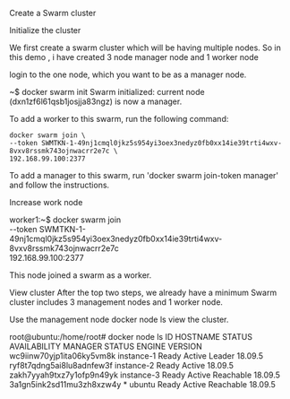 Create a Swarm cluster

Initialize the cluster

We first create a swarm cluster which will be having multiple nodes. So in this demo , i have created 3 node manager node and 1 worker node

login to the one node, which you want to be as a manager node.

~$ docker swarm init
Swarm initialized: current node (dxn1zf6l61qsb1josjja83ngz) is now a manager.

To add a worker to this swarm, run the following command:

    docker swarm join \
    --token SWMTKN-1-49nj1cmql0jkz5s954yi3oex3nedyz0fb0xx14ie39trti4wxv-8vxv8rssmk743ojnwacrr2e7c \
    192.168.99.100:2377

To add a manager to this swarm, run 'docker swarm join-token manager' and follow the instructions.


Increase work node

worker1:~$ docker swarm join \
    --token SWMTKN-1-49nj1cmql0jkz5s954yi3oex3nedyz0fb0xx14ie39trti4wxv-8vxv8rssmk743ojnwacrr2e7c \
    192.168.99.100:2377

This node joined a swarm as a worker.

View cluster
After the top two steps, we already have a minimum Swarm cluster includes 3 management nodes and 1 worker node.

Use the management node docker node ls view the cluster.

root@ubuntu:/home/root# docker node ls
ID                            HOSTNAME            STATUS              AVAILABILITY        MANAGER STATUS    ENGINE VERSION
wc9iinw70yjp1ita06ky5vm8k     instance-1          Ready               Active              Leader              18.09.5
ryf8t7qdng5ai8lu8adnfew3f     instance-2          Ready               Active                                  18.09.5
zakh7yyah9txz7y1ofp9n49yk     instance-3          Ready               Active              Reachable           18.09.5
3a1gn5ink2sd11mu3zh8xzw4y *   ubuntu              Ready               Active              Reachable           18.09.5

